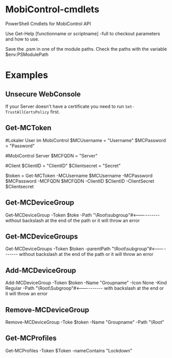 # MobiControl-cmdlets
PowerShell Cmdlets for MobiControl API

Use Get-Help [functionname or scriptname] -full to checkout parameters and how to use.

Save the .psm in one of the module paths. Check the paths with the variable $env:PSModulePath

# Examples

## Unsecure WebConsole
If your Server doesn't have a certificate you need to run ```Set-TrustAllCertsPolicy``` first.

## Get-MCToken

#Lokaler User im MobiControl
$MCUsername = "Username"
$MCPassword = "Password"

#MobiControl Server
$MCFQDN = "Server"

#Client
$ClientID = "ClientID"
$Clientsecret = "Secret"

$token = Get-MCToken -MCUsername $MCUsername -MCPassword $MCPassword -MCFQDN $MCFQDN -ClientID $ClientID -ClientSecret $Clientsecret

## Get-MCDeviceGroup

Get-MCDeviceGroup -Token $toke -Path "\\Root\subgroup"#<---------- without backslash at the end of the path or it will throw an error

## Get-MCDeviceGroups

Get-MCDeviceGroups -Token $token -parentPath "\\Root\subgroup"#<---------- without backslash at the end of the path or it will throw an error

## Add-MCDeviceGroup

Add-MCDeviceGroup -Token $token -Name "Groupname" -Icon None -Kind Regular -Path "\\Root\Subgroop\"#<---------- with backslash at the end or it will throw an error

## Remove-MCDeviceGroup

Remove-MCDeviceGroup -Toke $token -Name "Groupname" -Path "\\Root\"

## Get-MCProfiles

Get-MCProfiles -Token $Token -nameContains "Lockdown"
